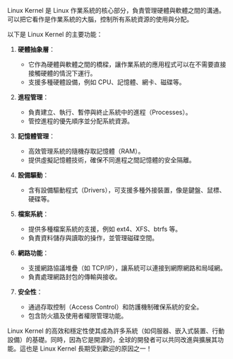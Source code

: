 Linux Kernel 是 Linux 作業系統的核心部分，負責管理硬體與軟體之間的溝通。可以把它看作是作業系統的大腦，控制所有系統資源的使用與分配。

以下是 Linux Kernel 的主要功能：

1. **硬體抽象層**：
   - 它作為硬體與軟體之間的橋樑，讓作業系統的應用程式可以在不需要直接接觸硬體的情況下運行。
   - 支援多種硬體設備，例如 CPU、記憶體、網卡、磁碟等。

2. **進程管理**：
   - 負責建立、執行、暫停與終止系統中的進程（Processes）。
   - 管控進程的優先順序並分配系統資源。

3. **記憶體管理**：
   - 高效管理系統的隨機存取記憶體（RAM）。
   - 提供虛擬記憶體技術，確保不同進程之間記憶體的安全隔離。

4. **設備驅動**：
   - 含有設備驅動程式（Drivers），可支援多種外接裝置，像是鍵盤、鼠標、硬碟等。

5. **檔案系統**：
   - 提供多種檔案系統的支援，例如 ext4、XFS、btrfs 等。
   - 負責資料儲存與讀取的操作，並管理磁碟空間。

6. **網路功能**：
   - 支援網路協議堆疊（如 TCP/IP），讓系統可以連接到網際網路和局域網。
   - 負責處理網路封包的傳輸與接收。

7. **安全性**：
   - 通過存取控制（Access Control）和防護機制確保系統的安全。
   - 包含防火牆及使用者權限管理功能。

Linux Kernel 的高效和穩定性使其成為許多系統（如伺服器、嵌入式裝置、行動設備）的基礎。同時，因為它是開源的，全球的開發者可以共同改進與擴展其功能。這也是 Linux Kernel 長期受到歡迎的原因之一！

